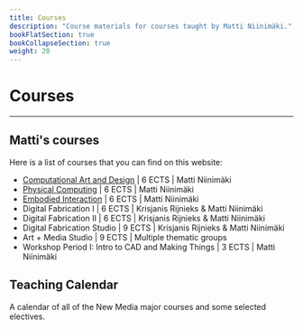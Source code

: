 ```yaml
---
title: Courses
description: "Course materials for courses taught by Matti Niinimäki."
bookFlatSection: true
bookCollapseSection: true
weight: 20
---
```


# Courses

---

## Matti's courses

Here is a list of courses that you can find on this website:

- [Computational Art and Design](/courses/computational-art-and-design/_index.md) \| 6 ECTS \| Matti Niinimäki
- [Physical Computing](/courses/physical-computing/_index.md) \| 6 ECTS \| Matti Niinimäki
- [Embodied Interaction](/courses/embodied-interaction/_index.md) \| 6 ECTS \| Matti Niinimäki
- Digital Fabrication I \| 6 ECTS \| Krisjanis Rijnieks & Matti Niinimäki
- Digital Fabrication II \| 6 ECTS \| Krisjanis Rijnieks & Matti Niinimäki
- Digital Fabrication Studio \| 9 ECTS \| Krisjanis Rijnieks & Matti Niinimäki
- Art + Media Studio \| 9 ECTS \| Multiple thematic groups
- Workshop Period I: Intro to CAD and Making Things \| 3 ECTS \| Matti Niinimäki

## Teaching Calendar

A calendar of all of the New Media major courses and some selected electives.